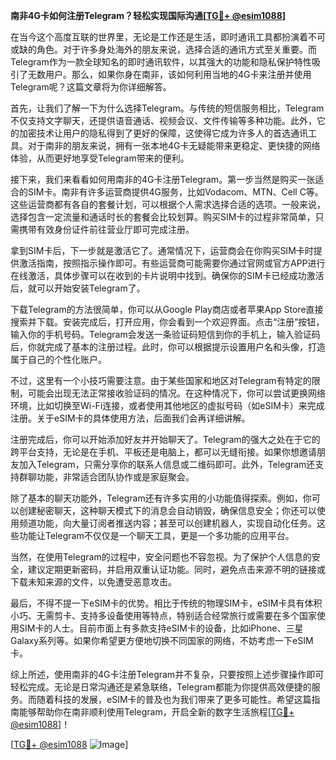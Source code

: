 **南非4G卡如何注册Telegram？轻松实现国际沟通[[TG💪+ @esim1088](https://t.me/s/esim1088)]**

在当今这个高度互联的世界里，无论是工作还是生活，即时通讯工具都扮演着不可或缺的角色。对于许多身处海外的朋友来说，选择合适的通讯方式至关重要。而Telegram作为一款全球知名的即时通讯软件，以其强大的功能和隐私保护特性吸引了无数用户。那么，如果你身在南非，该如何利用当地的4G卡来注册并使用Telegram呢？这篇文章将为你详细解答。

首先，让我们了解一下为什么选择Telegram。与传统的短信服务相比，Telegram不仅支持文字聊天，还提供语音通话、视频会议、文件传输等多种功能。此外，它的加密技术让用户的隐私得到了更好的保障，这使得它成为许多人的首选通讯工具。对于南非的朋友来说，拥有一张本地4G卡无疑能带来更稳定、更快捷的网络体验，从而更好地享受Telegram带来的便利。

接下来，我们来看看如何用南非的4G卡注册Telegram。第一步当然是购买一张适合的SIM卡。南非有许多运营商提供4G服务，比如Vodacom、MTN、Cell C等。这些运营商都有各自的套餐计划，可以根据个人需求选择合适的选项。一般来说，选择包含一定流量和通话时长的套餐会比较划算。购买SIM卡的过程非常简单，只需携带有效身份证件前往营业厅即可完成注册。

拿到SIM卡后，下一步就是激活它了。通常情况下，运营商会在你购买SIM卡时提供激活指南，按照指示操作即可。有些运营商可能需要你通过官网或官方APP进行在线激活，具体步骤可以在收到的卡片说明中找到。确保你的SIM卡已经成功激活后，就可以开始安装Telegram了。

下载Telegram的方法很简单，你可以从Google Play商店或者苹果App Store直接搜索并下载。安装完成后，打开应用，你会看到一个欢迎界面。点击“注册”按钮，输入你的手机号码。Telegram会发送一条验证码短信到你的手机上，输入验证码后，你就完成了基本的注册过程。此时，你可以根据提示设置用户名和头像，打造属于自己的个性化账户。

不过，这里有一个小技巧需要注意。由于某些国家和地区对Telegram有特定的限制，可能会出现无法正常接收验证码的情况。在这种情况下，你可以尝试更换网络环境，比如切换至Wi-Fi连接，或者使用其他地区的虚拟号码（如eSIM卡）来完成注册。关于eSIM卡的具体使用方法，后面我们会再详细讲解。

注册完成后，你可以开始添加好友并开始聊天了。Telegram的强大之处在于它的跨平台支持，无论是在手机、平板还是电脑上，都可以无缝衔接。如果你想邀请朋友加入Telegram，只需分享你的联系人信息或二维码即可。此外，Telegram还支持群聊功能，非常适合团队协作或是家庭聚会。

除了基本的聊天功能外，Telegram还有许多实用的小功能值得探索。例如，你可以创建秘密聊天，这种聊天模式下的消息会自动销毁，确保信息安全；你还可以使用频道功能，向大量订阅者推送内容；甚至可以创建机器人，实现自动化任务。这些功能让Telegram不仅仅是一个聊天工具，更是一个多功能的应用平台。

当然，在使用Telegram的过程中，安全问题也不容忽视。为了保护个人信息的安全，建议定期更新密码，并启用双重认证功能。同时，避免点击来源不明的链接或下载未知来源的文件，以免遭受恶意攻击。

最后，不得不提一下eSIM卡的优势。相比于传统的物理SIM卡，eSIM卡具有体积小巧、无需剪卡、支持多设备使用等特点，特别适合经常旅行或需要在多个国家使用SIM卡的人士。目前市面上有多款支持eSIM卡的设备，比如iPhone、三星Galaxy系列等。如果你希望更方便地切换不同国家的网络，不妨考虑一下eSIM卡。

综上所述，使用南非的4G卡注册Telegram并不复杂，只要按照上述步骤操作即可轻松完成。无论是日常沟通还是紧急联络，Telegram都能为你提供高效便捷的服务。而随着科技的发展，eSIM卡的普及也为我们带来了更多可能性。希望这篇指南能够帮助你在南非顺利使用Telegram，开启全新的数字生活旅程[[TG💪+ @esim1088](https://t.me/s/esim1088)]！

[[TG💪+ @esim1088](https://t.me/s/esim1088) ![Image](https://i.postimg.cc/4NQfJmqS/Snipaste-2025-05-13-00-14-12.png)]